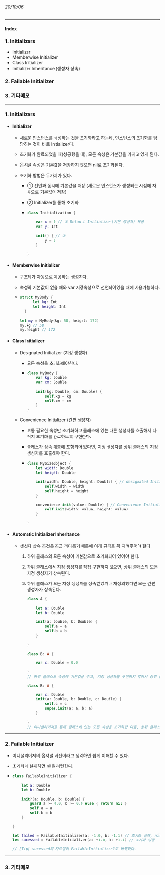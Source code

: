 ###### 20/10/06

------



#### Index

### **1. Initializers**

- Initializer
- Memberwise Initializer
- Class Initializer
- Initializer Inheritance (생성자 상속)



### **2. Failable Initializer**



### **3. 기타메모**



------



### **1.  Initializers**

- #### Initializer

  - 새로운 인스턴스를 생성하는 것을 초기화라고 하는데, 인스턴스의 초기화를 담당하는 것이 바로 Initializer다.

  - 초기화가 완료되었을 때(성공했을 때), 모든 속성은 기본값을 가지고 있게 된다.

  - 옵셔널 속성은 기본값을 저장하지 않으면 nil로 초기화된다.

  - 초기화 방법은 두가지가 있다.

    - ① 선언과 동시에 기본값을 저장 (새로운 인스턴스가 생성되는 시점에 자동으로 기본값이 저장)

    - ② Initializer를 통해 초기화
  
    - ```swift
      class Initialization {
          
          var x = 0 // ① Default Initializer(기본 생성자) 제공
          var y: Int
          
          init() { // ②
              y = 0
          }
        
      } 
      ```
  
    


- #### Memberwise Initializer

  - 구조체가 자동으로 제공하는 생성자다.

  - 속성의 기본값이 없을 때와 var 저장속성으로 선언되어있을 때에 사용가능하다.

  - ```swift
    struct MyBody {
          let kg: Int
          let height: Int
      }
      
    let my = MyBody(kg: 58, height: 172)
    my.kg // 58
    my.height // 172
    ```

    

    

- #### Class Initializer

  - Designated Initializer (지정 생성자)
    - 모든 속성을 초기화해야한다.
    
    - ```swift
      class MyBody {
          var kg: Double
          var cm: Double
          
          init(kg: Double, cm: Double) {
              self.kg = kg
              self.cm = cm
          }
      }
      ```
    
      

  - Convenience Initializer (간편 생성자)

    - 보통 필요한 속성만 초기화하고 클래스에 있는 다른 생성자를 호출해서 나머지 초기화를 완료하도록 구현한다.

    - 클래스가 상속 계층에 포함되어 있다면, 지정 생성자를 상위 클래스의 지정 생성자를 호출해야 한다.

    - ```swift
      class MySizeObject {
          let width: Double
          let height: Double
          
          init(width: Double, height: Double) { // designated Initializer, 지정자
              self.width = width
              self.height = height
          }
        
          convenience init(value: Double) { // Convenience Initializer, 간편 생성자
              self.init(width: value, height: value)
          }
        
      }
      ```

      

- #### Automatic Initializer Inheritance

  - 생성자 상속 조건은 조금 까다롭기 때문에 아래 규칙을 꼭 지켜주어야 한다.

    1. 하위 클래스의 모든 속성이 기본값으로 초기화되어 있어야 한다.

    2. 하위 클래스에서 지정 생성자를 직접 구현하지 않으면, 상위 클래스의 모든 지정 생성자가 상속된다.

    3. 하위 클래스가 모든 지정 생성자를 상속받았거나 재정의했다면 모든 간편 생성자가 상속된다.

       ```swift
       class A {
           
           let a: Double
           let b: Double
         
           init(a: Double, b: Double) {
               self.a = a
               self.b = b
           }
           
       }
       
       class B: A {
           
           var c: Double = 0.0
           
       }
       // 하위 클래스의 속성에 기본값을 주고, 지정 생성자를 구현하지 않아서 상위 클래스의 모든 지정 생성자가 상속되었다.
       
       class B: A {
           
           var c: Double
           init(a: Double, b: Double, c: Double) {
               self.c = c
               super.init(a: a, b: a)
           }
           
       }
       // 이니셜라이저를 통해 클래스에 있는 모든 속성을 초기화한 다음, 상위 클래스에 있는 designated initailizer를 호출해주어야한다.
       ```

       

------



### **2. Failable Initializer**

- 이니셜라이저의 옵셔널 버전이라고 생각하면 쉽게 이해할 수 있다.

- 초기화에 실패하면 nil을 리턴한다.

- ```swift
  class FailableInitializer {
      
      let a: Double
      let b: Double
    
      init?(a: Double, b: Double) {
          guard a >= 0.0, b >= 0.0 else { return nil }
          self.a = a
          self.b = b
      }
      
  }
  
  let failed = FailableInitializer(a: -1.0, b: -1.1) // 초기화 실패, nil 리턴
  let sucessed = FailableInitializer(a: +1.0, b: +1.1) // 초기화 성공
  
  // [Tip] sucessed의 자료형이 FailableInitializer?로 바뀌었다.
  ```

  

------



### **3. 기타메모**
